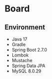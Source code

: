 # Board

## Environment
- Java 17
- Gradle
- Spring Boot 2.7.0
- Lombok
- Mustache
- Spring Data JPA
- MySQL 8.0.29